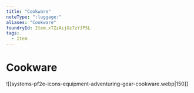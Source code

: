 ```yaml
---
title: "Cookware"
noteType: ":luggage:"
aliases: "Cookware"
foundryId: Item.xTZzAijGz7zYJPSL
tags:
  - Item
---
```


# Cookware
![[systems-pf2e-icons-equipment-adventuring-gear-cookware.webp|150]]
